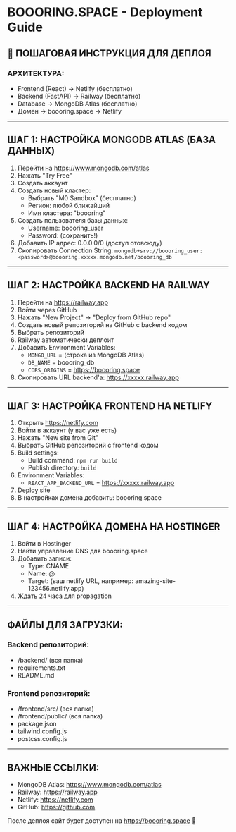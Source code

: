 # BOOORING.SPACE - Deployment Guide

## 🎯 ПОШАГОВАЯ ИНСТРУКЦИЯ ДЛЯ ДЕПЛОЯ

### АРХИТЕКТУРА:
- Frontend (React) → Netlify (бесплатно)
- Backend (FastAPI) → Railway (бесплатно) 
- Database → MongoDB Atlas (бесплатно)
- Домен → boooring.space → Netlify

---

## ШАГ 1: НАСТРОЙКА MONGODB ATLAS (БАЗА ДАННЫХ)

1. Перейти на https://www.mongodb.com/atlas
2. Нажать "Try Free"
3. Создать аккаунт
4. Создать новый кластер:
   - Выбрать "M0 Sandbox" (бесплатно)
   - Регион: любой ближайший
   - Имя кластера: "boooring"
5. Создать пользователя базы данных:
   - Username: boooring_user
   - Password: (сохранить!)
6. Добавить IP адрес: 0.0.0.0/0 (доступ отовсюду)
7. Скопировать Connection String:
   `mongodb+srv://boooring_user:<password>@boooring.xxxxx.mongodb.net/boooring_db`

---

## ШАГ 2: НАСТРОЙКА BACKEND НА RAILWAY

1. Перейти на https://railway.app
2. Войти через GitHub
3. Нажать "New Project" → "Deploy from GitHub repo"
4. Создать новый репозиторий на GitHub с backend кодом
5. Выбрать репозиторий
6. Railway автоматически деплоит
7. Добавить Environment Variables:
   - `MONGO_URL` = (строка из MongoDB Atlas)
   - `DB_NAME` = boooring_db
   - `CORS_ORIGINS` = https://boooring.space
8. Скопировать URL backend'а: https://xxxxx.railway.app

---

## ШАГ 3: НАСТРОЙКА FRONTEND НА NETLIFY

1. Открыть https://netlify.com
2. Войти в аккаунт (у вас уже есть)
3. Нажать "New site from Git"
4. Выбрать GitHub репозиторий с frontend кодом
5. Build settings:
   - Build command: `npm run build`
   - Publish directory: `build`
6. Environment Variables:
   - `REACT_APP_BACKEND_URL` = https://xxxxx.railway.app
7. Deploy site
8. В настройках домена добавить: boooring.space

---

## ШАГ 4: НАСТРОЙКА ДОМЕНА НА HOSTINGER

1. Войти в Hostinger
2. Найти управление DNS для boooring.space
3. Добавить записи:
   - Type: CNAME
   - Name: @
   - Target: (ваш netlify URL, например: amazing-site-123456.netlify.app)
4. Ждать 24 часа для propagation

---

## ФАЙЛЫ ДЛЯ ЗАГРУЗКИ:

### Backend репозиторий:
- /backend/ (вся папка)
- requirements.txt
- README.md

### Frontend репозиторий:  
- /frontend/src/ (вся папка)
- /frontend/public/ (вся папка)
- package.json
- tailwind.config.js
- postcss.config.js

---

## ВАЖНЫЕ ССЫЛКИ:
- MongoDB Atlas: https://www.mongodb.com/atlas
- Railway: https://railway.app  
- Netlify: https://netlify.com
- GitHub: https://github.com

После деплоя сайт будет доступен на https://boooring.space 🚀